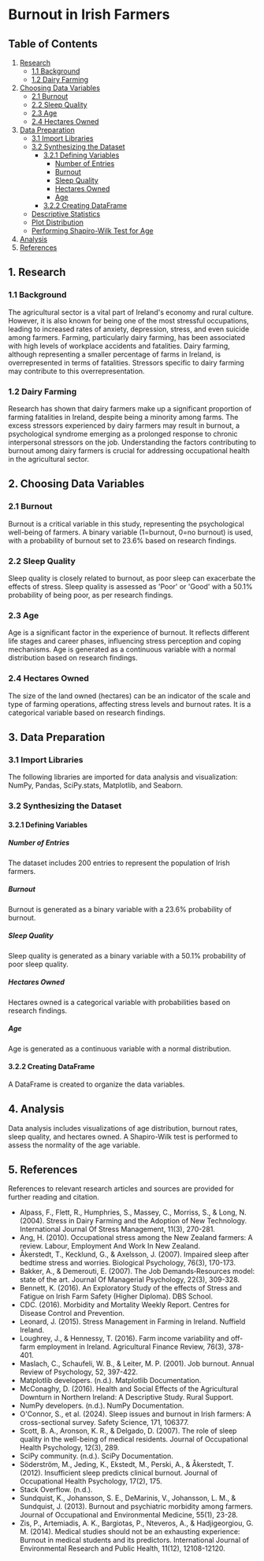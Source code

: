 # Burnout in Irish Farmers

## Table of Contents
1. [Research](#1-research)
   - [1.1 Background](#11-background)
   - [1.2 Dairy Farming](#12-dairy-farming)
2. [Choosing Data Variables](#2-choosing-data-variables)
   - [2.1 Burnout](#21-burnout)
   - [2.2 Sleep Quality](#22-sleep-quality)
   - [2.3 Age](#23-age)
   - [2.4 Hectares Owned](#24-hectares-owned)
3. [Data Preparation](#3-data-preparation)
   - [3.1 Import Libraries](#31-import-libraries)
   - [3.2 Synthesizing the Dataset](#32-synthesizing-the-dataset)
     - [3.2.1 Defining Variables](#321-defining-variables)
       - [Number of Entries](#number-of-entries)
       - [Burnout](#burnout)
       - [Sleep Quality](#sleep-quality)
       - [Hectares Owned](#hectares-owned)
       - [Age](#age)
     - [3.2.2 Creating DataFrame](#322-creating-dataframe)
   - [Descriptive Statistics](#descriptive-statistics)
   - [Plot Distribution](#plot-distribution)
   - [Performing Shapiro-Wilk Test for Age](#performing-shapiro-wilk-test-for-age)
4. [Analysis](#4-analysis)
5. [References](#5-references)

## 1. Research <a name="1-research"></a>

### 1.1 Background <a name="11-background"></a>

The agricultural sector is a vital part of Ireland's economy and rural culture. However, it is also known for being one of the most stressful occupations, leading to increased rates of anxiety, depression, stress, and even suicide among farmers. Farming, particularly dairy farming, has been associated with high levels of workplace accidents and fatalities. Dairy farming, although representing a smaller percentage of farms in Ireland, is overrepresented in terms of fatalities. Stressors specific to dairy farming may contribute to this overrepresentation.

### 1.2 Dairy Farming <a name="12-dairy-farming"></a>

Research has shown that dairy farmers make up a significant proportion of farming fatalities in Ireland, despite being a minority among farms. The excess stressors experienced by dairy farmers may result in burnout, a psychological syndrome emerging as a prolonged response to chronic interpersonal stressors on the job. Understanding the factors contributing to burnout among dairy farmers is crucial for addressing occupational health in the agricultural sector.

## 2. Choosing Data Variables <a name="2-choosing-data-variables"></a>

### 2.1 Burnout <a name="21-burnout"></a>

Burnout is a critical variable in this study, representing the psychological well-being of farmers. A binary variable (1=burnout, 0=no burnout) is used, with a probability of burnout set to 23.6% based on research findings.

### 2.2 Sleep Quality <a name="22-sleep-quality"></a>

Sleep quality is closely related to burnout, as poor sleep can exacerbate the effects of stress. Sleep quality is assessed as 'Poor' or 'Good' with a 50.1% probability of being poor, as per research findings.

### 2.3 Age <a name="23-age"></a>

Age is a significant factor in the experience of burnout. It reflects different life stages and career phases, influencing stress perception and coping mechanisms. Age is generated as a continuous variable with a normal distribution based on research findings.

### 2.4 Hectares Owned <a name="24-hectares-owned"></a>

The size of the land owned (hectares) can be an indicator of the scale and type of farming operations, affecting stress levels and burnout rates. It is a categorical variable based on research findings.

## 3. Data Preparation <a name="3-data-preparation"></a>

### 3.1 Import Libraries <a name="31-import-libraries"></a>

The following libraries are imported for data analysis and visualization: NumPy, Pandas, SciPy.stats, Matplotlib, and Seaborn.

### 3.2 Synthesizing the Dataset <a name="32-synthesizing-the-dataset"></a>

#### 3.2.1 Defining Variables <a name="321-defining-variables"></a>

##### Number of Entries
The dataset includes 200 entries to represent the population of Irish farmers.

##### Burnout
Burnout is generated as a binary variable with a 23.6% probability of burnout.

##### Sleep Quality
Sleep quality is generated as a binary variable with a 50.1% probability of poor sleep quality.

##### Hectares Owned
Hectares owned is a categorical variable with probabilities based on research findings.

##### Age
Age is generated as a continuous variable with a normal distribution.

#### 3.2.2 Creating DataFrame <a name="322-creating-dataframe"></a>

A DataFrame is created to organize the data variables.

## 4. Analysis <a name="4-analysis"></a>

Data analysis includes visualizations of age distribution, burnout rates, sleep quality, and hectares owned. A Shapiro-Wilk test is performed to assess the normality of the age variable.

## 5. References <a name="5-references"></a>

References to relevant research articles and sources are provided for further reading and citation.

- Alpass, F., Flett, R., Humphries, S., Massey, C., Morriss, S., & Long, N. (2004). Stress in Dairy Farming and the Adoption of New Technology. International Journal Of Stress Management, 11(3), 270-281.
- Ang, H. (2010). Occupational stress among the New Zealand farmers: A review. Labour, Employment And Work In New Zealand.
- Åkerstedt, T., Kecklund, G., & Axelsson, J. (2007). Impaired sleep after bedtime stress and worries. Biological Psychology, 76(3), 170-173.
- Bakker, A., & Demerouti, E. (2007). The Job Demands‐Resources model: state of the art. Journal Of Managerial Psychology, 22(3), 309-328.
- Bennett, K. (2016). An Exploratory Study of the effects of Stress and Fatigue on Irish Farm Safety (Higher Diploma). DBS School.
- CDC. (2016). Morbidity and Mortality Weekly Report. Centres for Disease Control and Prevention.
- Leonard, J. (2015). Stress Management in Farming in Ireland. Nuffield Ireland.
- Loughrey, J., & Hennessy, T. (2016). Farm income variability and off-farm employment in Ireland. Agricultural Finance Review, 76(3), 378-401.
- Maslach, C., Schaufeli, W. B., & Leiter, M. P. (2001). Job burnout. Annual Review of Psychology, 52, 397-422.
- Matplotlib developers. (n.d.). Matplotlib Documentation.
- McConaghy, D. (2016). Health and Social Effects of the Agricultural Downturn in Northern Ireland: A Descriptive Study. Rural Support.
- NumPy developers. (n.d.). NumPy Documentation.
- O'Connor, S., et al. (2024). Sleep issues and burnout in Irish farmers: A cross-sectional survey. Safety Science, 171, 106377.
- Scott, B. A., Aronson, K. R., & Delgado, D. (2007). The role of sleep quality in the well-being of medical residents. Journal of Occupational Health Psychology, 12(3), 289.
- SciPy community. (n.d.). SciPy Documentation.
- Söderström, M., Jeding, K., Ekstedt, M., Perski, A., & Åkerstedt, T. (2012). Insufficient sleep predicts clinical burnout. Journal of Occupational Health Psychology, 17(2), 175.
- Stack Overflow. (n.d.).
- Sundquist, K., Johansson, S. E., DeMarinis, V., Johansson, L. M., & Sundquist, J. (2013). Burnout and psychiatric morbidity among farmers. Journal of Occupational and Environmental Medicine, 55(1), 23-28.
- Zis, P., Artemiadis, A. K., Bargiotas, P., Nteveros, A., & Hadjigeorgiou, G. M. (2014). Medical studies should not be an exhausting experience: Burnout in medical students and its predictors. International Journal of Environmental Research and Public Health, 11(12), 12108-12120.
